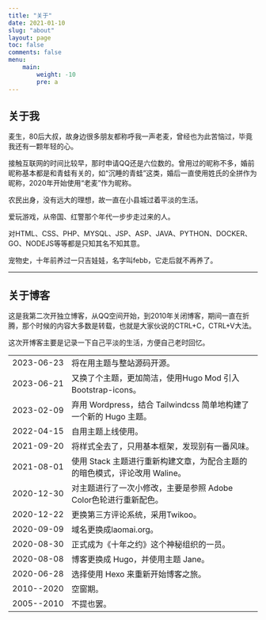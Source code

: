 ```yaml
---
title: "关于"
date: 2021-01-10
slug: "about"
layout: page
toc: false
comments: false
menu:
    main: 
        weight: -10
        pre: a
---
```

<style>
    tr > td:nth-child(odd) {
        white-space: nowrap;
        // background-color: #333;
    }
</style>

## 关于我

麦生，80后大叔，故身边很多朋友都称呼我一声老麦，曾经也为此苦恼过，毕竟我还有一颗年轻的心。

接触互联网的时间比较早，那时申请QQ还是六位数的。曾用过的昵称不多，婚前昵称基本都是和青蛙有关的，如“沉睡的青蛙”这类，婚后一直使用姓氏的全拼作为昵称，2020年开始使用“老麦”作为昵称。

农民出身，没有远大的理想，故一直在小县城过着平淡的生活。

爱玩游戏，从帝国、红警那个年代一步步走过来的人。

对HTML、CSS、PHP、MYSQL、JSP、ASP、JAVA、PYTHON、DOCKER、GO、NODEJS等等都是只知其名不知其意。

宠物史，十年前养过一只吉娃娃，名字叫febb，它走后就不再养了。

------

## 关于博客

这是我第二次开独立博客，从QQ空间开始，到2010年关闭博客，期间一直在折腾，那个时候的内容大多数是转载，也就是大家伙说的CTRL+C，CTRL+V大法。

这次开博客主要是记录一下自己平淡的生活，方便自己老时回忆。

|   |   |
| :--------: | :----------------------------------------------------------- |
| 2023-06-23 | 将在用主题与整站源码开源。 |
| 2023-06-21 | 又换了个主题，更加简洁，使用Hugo Mod 引入 Bootstrap-icons。 |
| 2023-02-09 | 弃用 Wordpress，结合 Tailwindcss 简单地构建了一个新的 Hugo 主题。 |
| 2022-04-15 | 自用主题上线使用。 |
| 2021-09-20 | 将样式全去了，只用基本框架，发现别有一番风味。 |
| 2021-08-01 | 使用 Stack 主题进行重新构建文章，为配合主题的的暗色模式，评论改用 Waline。 |
| 2020-12-30 | 对主题进行了一次小修改，主要是参照 Adobe Color色轮进行重新配色。 |
| 2020-12-22 | 更换第三方评论系统，采用Twikoo。 |
| 2020-09-09 | 域名更换成laomai.org。 |
| 2020-08-30 | 正式成为《十年之约》这个神秘组织的一员。 |
| 2020-08-08 | 博客更换成 Hugo，并使用主题 Jane。 |
| 2020-06-28 | 选择使用 Hexo 来重新开始博客之旅。 |
| 2010--2020 | 空窗期。 |
| 2005--2010 | 不提也罢。 |

